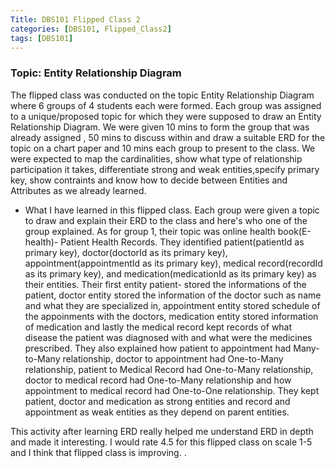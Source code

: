 ```yaml
---
Title: DBS101 Flipped Class 2
categories: [DBS101, Flipped_Class2]
tags: [DBS101]
---
```


### Topic: Entity Relationship Diagram

The flipped class was conducted on the topic Entity Relationship Diagram where 6 groups of 4 students each were formed. Each group was assigned to a unique/proposed topic for which they were supposed to draw an Entity Relationship Diagram. We were given 10 mins to form the group that was already assigned , 50 mins to discuss within and draw a suitable ERD for the topic on a chart paper and 10 mins each group to present to the class. We were expected to map the cardinalities, show what type of relationship participation it takes, differentiate strong and weak entities,specify primary key, show contraints and know how to decide between Entities and Attributes as we already learned.


- What I have learned in this flipped class.
Each group were given a topic to draw and explain their ERD to the class and here's who one of the group explained.
As for group 1, their topic was online health book(E-health)- Patient Health Records. They identified patient(patientId as primary key), doctor(doctorId as its primary key), appointment(appointmentId as its primary key), medical record(recordId as its primary key), and medication(medicationId as its primary key) as their entities. Their first entity patient- stored the informations of the patient, doctor entity stored the information of the doctor such as name and what they are specialized in, appointment entity stored schedule of the appoinments with the doctors, medication entity stored information of medication and lastly the medical record kept records of what disease the patient was diagnosed with and what were the medicines prescribed. They also explained how patient to appointment had Many-to-Many relationship, doctor to appointment had One-to-Many relationship, patient to Medical Record had One-to-Many relationship, doctor to medical record had One-to-Many relationship and how appointment to medical record had One-to-One relationship. They kept patient, doctor and medication as strong entities and record and appointment as weak entities as they depend on parent entities.

This activity after learning ERD really helped me understand ERD in depth and made it interesting. I would rate 4.5 for this flipped class on scale 1-5 and I think that flipped class is improving. .